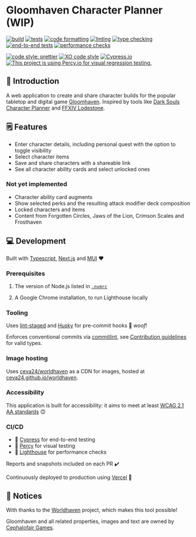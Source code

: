 # Gloomhaven Character Planner (WIP)

[![build](https://github.com/ceva24/gloomhaven-character-planner/actions/workflows/build.yml/badge.svg)](https://github.com/ceva24/gloomhaven-character-planner/actions/workflows/build.yml)
[![tests](https://github.com/ceva24/gloomhaven-character-planner/actions/workflows/test.yml/badge.svg)](https://github.com/ceva24/gloomhaven-character-planner/actions/workflows/test.yml)
[![code formatting](https://github.com/ceva24/gloomhaven-character-planner/actions/workflows/check-format.yml/badge.svg)](https://github.com/ceva24/gloomhaven-character-planner/actions/workflows/check-format.yml)
[![linting](https://github.com/ceva24/gloomhaven-character-planner/actions/workflows/lint.yml/badge.svg)](https://github.com/ceva24/gloomhaven-character-planner/actions/workflows/lint.yml)
[![type checking](https://github.com/ceva24/gloomhaven-character-planner/actions/workflows/check-types.yml/badge.svg)](https://github.com/ceva24/gloomhaven-character-planner/actions/workflows/check-types.yml)
[![end-to-end tests](https://github.com/ceva24/gloomhaven-character-planner/actions/workflows/e2e-test.yml/badge.svg)](https://github.com/ceva24/gloomhaven-character-planner/actions/workflows/e2e-test.yml)
[![performance checks](https://github.com/ceva24/gloomhaven-character-planner/actions/workflows/performance-checks.yml/badge.svg)](https://github.com/ceva24/gloomhaven-character-planner/actions/workflows/performance-checks.yml)

[![code style: prettier](https://img.shields.io/badge/code_style-prettier-ff69b4.svg)](https://github.com/prettier/prettier)
[![XO code style](https://img.shields.io/badge/code_style-XO-5ed9c7.svg)](https://github.com/xojs/xo)
[![Cypress.io](https://img.shields.io/badge/tested%20with-Cypress-04C38E.svg)](https://www.cypress.io)
[![This project is using Percy.io for visual regression testing.](https://percy.io/static/images/percy-badge.svg)](https://percy.io/788e43c2/gloomhaven-character-planner/)

## 👋 Introduction

A web application to create and share character builds for the popular tabletop and digital game [Gloomhaven](https://cephalofair.com/pages/gloomhaven). Inspired by tools like [Dark Souls Character Planner](https://soulsplanner.com/darksouls) and [FFXIV Lodestone](https://na.finalfantasyxiv.com/lodestone/character/).

## 🗒️ Features

-   Enter character details, including personal quest with the option to toggle visibility
-   Select character items
-   Save and share characters with a shareable link
-   See all character ability cards and select unlocked ones

### Not yet implemented

-   Character ability card augments
-   Show selected perks and the resulting attack modifier deck composition
-   Locked characters and items
-   Content from Forgotten Circles, Jaws of the Lion, Crimson Scales and Frosthaven

## 💻 Development

Built with [Typescript](https://www.typescriptlang.org), [Next.js](https://nextjs.org) and [MUI](https://mui.com/) ❤️

### Prerequisites

1. The version of Node.js listed in [`.nvmrc`](.nvmrc)

2. A Google Chrome installation, to run Lighthouse locally

### Tooling

Uses [lint-staged](https://github.com/okonet/lint-staged) and [Husky](https://typicode.github.io/husky/) for pre-commit hooks 🐶 _woof_!

Enforces conventional commits via [commitlint](https://github.com/conventional-changelog/commitlint), see [Contribution guidelines](CONTRIBUTING.md) for valid types.

### Image hosting

Uses [ceva24/worldhaven](https://github.com/ceva24/worldhaven) as a CDN for images, hosted at [ceva24.github.io/worldhaven](https://ceva24.github.io/worldhaven).

### Accessibility

This application is built for accessibility: it aims to meet at least [WCAG 2.1 AA standards](https://www.w3.org/WAI/standards-guidelines/wcag/) 😊

### CI/CD

-   🌳 [Cypress](https://dashboard.cypress.io/projects/zbs72n) for end-to-end testing
-   🦔 [Percy](https://percy.io/788e43c2/gloomhaven-character-planner) for visual testing
-   🚦 [Lighthouse](https://github.com/GoogleChrome/lighthouse-ci) for performance checks

Reports and snapshots included on each PR ✔️

Continuously deployed to production using [Vercel](https://vercel.com) 🚀

## 📌 Notices

With thanks to the [Worldhaven](https://github.com/any2cards/worldhaven) project, which makes this tool possible!

Gloomhaven and all related properties, images and text are owned by [Cephalofair Games](https://cephalofair.com).
